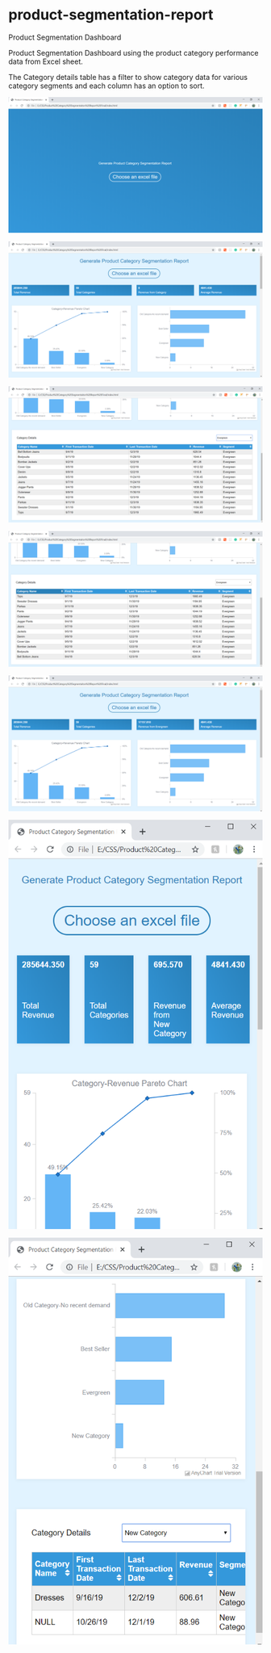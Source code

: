 # product-segmentation-report
Product Segmentation Dashboard

Product Segmentation Dashboard using the product category performance data from Excel sheet.

The Category details table has a filter to show category data for various category segments and each column has an option to sort.

![landing-page](landing-page.png)

![main-page](main-page.png)

![sort-asc](sort-asc.png)

![sort-desc](sort-desc.png)

![revenue-based-on-category](revenue-based-on-category.png)

![responsive-page](responsive-page.png)

![responsive-page-contd](responsive-page-contd.png)
